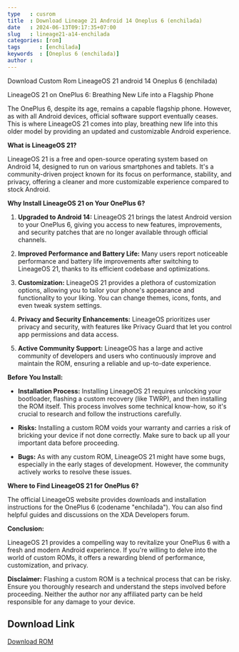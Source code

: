 ```yaml
---
type   : cusrom
title  : Download Lineage 21 Android 14 Oneplus 6 (enchilada)
date   : 2024-06-13T09:17:35+07:00
slug   : lineage21-a14-enchilada
categories: [rom]
tags      : [enchilada]
keywords  : [Oneplus 6 (enchilada)]
author :
---
```


Download Custom Rom LineageOS 21 android 14 Oneplus 6 (enchilada)

LineageOS 21 on OnePlus 6: Breathing New Life into a Flagship Phone

The OnePlus 6, despite its age, remains a capable flagship phone. However, as with all Android devices, official software support eventually ceases. This is where LineageOS 21 comes into play, breathing new life into this older model by providing an updated and customizable Android experience.

**What is LineageOS 21?**

LineageOS 21 is a free and open-source operating system based on Android 14, designed to run on various smartphones and tablets. It's a community-driven project known for its focus on performance, stability, and privacy, offering a cleaner and more customizable experience compared to stock Android.

**Why Install LineageOS 21 on Your OnePlus 6?**

1. **Upgraded to Android 14:** LineageOS 21 brings the latest Android version to your OnePlus 6, giving you access to new features, improvements, and security patches that are no longer available through official channels.

2. **Improved Performance and Battery Life:** Many users report noticeable performance and battery life improvements after switching to LineageOS 21, thanks to its efficient codebase and optimizations.

3. **Customization:** LineageOS 21 provides a plethora of customization options, allowing you to tailor your phone's appearance and functionality to your liking. You can change themes, icons, fonts, and even tweak system settings.

4. **Privacy and Security Enhancements:** LineageOS prioritizes user privacy and security, with features like Privacy Guard that let you control app permissions and data access.

5. **Active Community Support:** LineageOS has a large and active community of developers and users who continuously improve and maintain the ROM, ensuring a reliable and up-to-date experience.

**Before You Install:**

* **Installation Process:** Installing LineageOS 21 requires unlocking your bootloader, flashing a custom recovery (like TWRP), and then installing the ROM itself. This process involves some technical know-how, so it's crucial to research and follow the instructions carefully.

* **Risks:** Installing a custom ROM voids your warranty and carries a risk of bricking your device if not done correctly. Make sure to back up all your important data before proceeding.

* **Bugs:** As with any custom ROM, LineageOS 21 might have some bugs, especially in the early stages of development. However, the community actively works to resolve these issues.

**Where to Find LineageOS 21 for OnePlus 6?**

The official LineageOS website provides downloads and installation instructions for the OnePlus 6 (codename "enchilada"). You can also find helpful guides and discussions on the XDA Developers forum.

**Conclusion:**

LineageOS 21 provides a compelling way to revitalize your OnePlus 6 with a fresh and modern Android experience. If you're willing to delve into the world of custom ROMs, it offers a rewarding blend of performance, customization, and privacy.

**Disclaimer:** Flashing a custom ROM is a technical process that can be risky. Ensure you thoroughly research and understand the steps involved before proceeding. Neither the author nor any affiliated party can be held responsible for any damage to your device.



## Download Link
[Download ROM](https://t.me/wahyu6070files/744?single)


